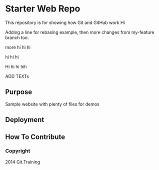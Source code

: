 # Starter Web Repo

This repository is for showing how Git and GitHub work
Hi

Adding a line for rebasing example, then more changes from my-feature branch too.

more hi hi hi

hi hi hi

Hi hi hi hih

ADD TEXTs
## Purpose

Sample website with plenty of files for demos

## Deployment

## How To Contribute

### Copyright

2014 Git.Training